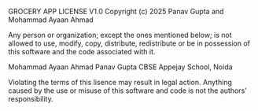 GROCERY APP LICENSE V1.0
Copyright (c) 2025 Panav Gupta and Mohammad Ayaan Ahmad

Any person or organization; except the ones mentioned below; is not allowed to use, modify, copy, distribute, redistribute or be in possession of this software and the code associated with it. 

Mohammad Ayaan Ahmad
Panav Gupta
CBSE
Appejay School, Noida

Violating the terms of this lisence may result in legal action. Anything caused by the use or misuse of this software and code is not the authors' responsibility.

